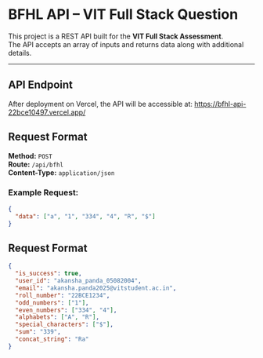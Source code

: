 # BFHL API – VIT Full Stack Question

This project is a REST API built for the **VIT Full Stack Assessment**.  
The API accepts an array of inputs and returns data along with additional details.

---

## API Endpoint

After deployment on Vercel, the API will be accessible at: https://bfhl-api-22bce10497.vercel.app/


## Request Format

**Method:** `POST`  
**Route:** `/api/bfhl`  
**Content-Type:** `application/json`

### Example Request:
```json
{
  "data": ["a", "1", "334", "4", "R", "$"]
}
```

## Request Format
```json
{
  "is_success": true,
  "user_id": "akansha_panda_05082004",
  "email": "akansha.panda2025@vitstudent.ac.in",
  "roll_number": "22BCE1234",
  "odd_numbers": ["1"],
  "even_numbers": ["334", "4"],
  "alphabets": ["A", "R"],
  "special_characters": ["$"],
  "sum": "339",
  "concat_string": "Ra"
}
